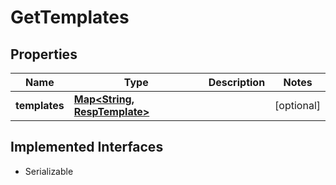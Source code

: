 

# GetTemplates

## Properties

Name | Type | Description | Notes
------------ | ------------- | ------------- | -------------
**templates** | [**Map&lt;String, RespTemplate&gt;**](RespTemplate.md) |  |  [optional]


## Implemented Interfaces

* Serializable


